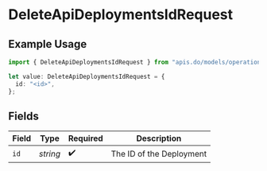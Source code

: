 # DeleteApiDeploymentsIdRequest

## Example Usage

```typescript
import { DeleteApiDeploymentsIdRequest } from "apis.do/models/operations";

let value: DeleteApiDeploymentsIdRequest = {
  id: "<id>",
};
```

## Fields

| Field                    | Type                     | Required                 | Description              |
| ------------------------ | ------------------------ | ------------------------ | ------------------------ |
| `id`                     | *string*                 | :heavy_check_mark:       | The ID of the Deployment |